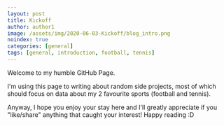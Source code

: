 ```yaml
---
layout: post
title: Kickoff
author: author1
image: /assets/img/2020-06-03-Kickoff/blog_intro.png
noindex: true
categories: [general]
tags: [general, introduction, football, tennis]
---
```

Welcome to my humble GitHub Page.

I'm using this page to writing about random side projects, most of which should focus on data about my 2 favourite sports (football and tennis).

Anyway, I hope you enjoy your stay here and I'll greatly appreciate if you "like/share" anything that caught your interest! Happy reading :D
